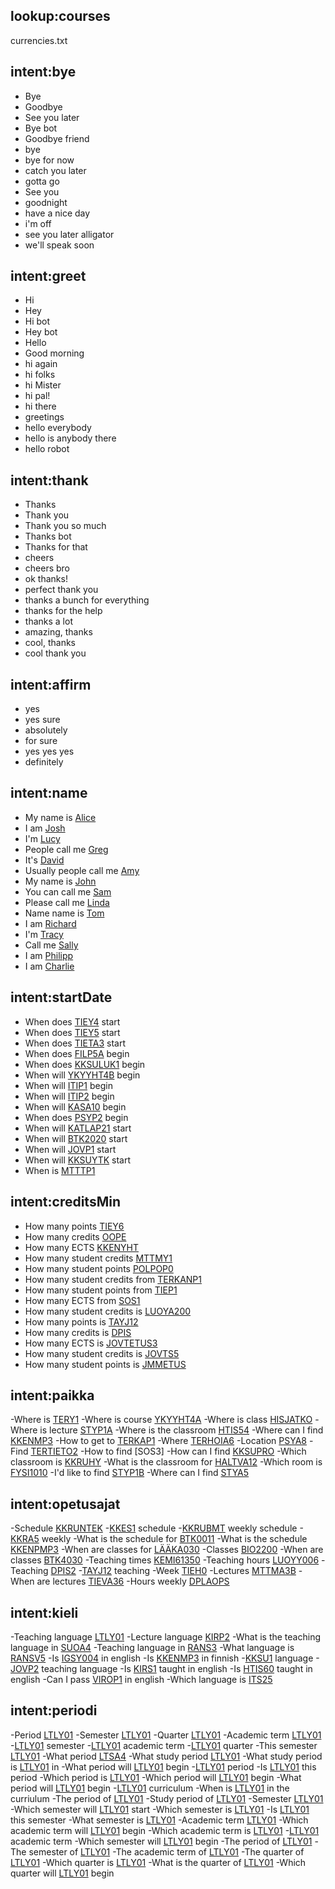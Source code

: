 <!--- Make sure to update this training data file with more training examples from https://forum.rasa.com/t/grab-the-nlu-training-dataset-and-starter-packs/903 --> 
<!--- lookup table list for course codes.  --> 
## lookup:courses  <!-- no list to specify lookup table file -->
currencies.txt


## intent:bye <!--- The label of the intent --> 
- Bye 			<!--- Training examples for intent 'bye'--> 
- Goodbye
- See you later
- Bye bot
- Goodbye friend
- bye
- bye for now
- catch you later
- gotta go
- See you
- goodnight
- have a nice day
- i'm off
- see you later alligator
- we'll speak soon

## intent:greet
- Hi
- Hey
- Hi bot
- Hey bot
- Hello
- Good morning
- hi again
- hi folks
- hi Mister
- hi pal!
- hi there
- greetings
- hello everybody
- hello is anybody there
- hello robot

## intent:thank
- Thanks
- Thank you
- Thank you so much
- Thanks bot
- Thanks for that
- cheers
- cheers bro
- ok thanks!
- perfect thank you
- thanks a bunch for everything
- thanks for the help
- thanks a lot
- amazing, thanks
- cool, thanks
- cool thank you

## intent:affirm
- yes
- yes sure
- absolutely
- for sure
- yes yes yes
- definitely

## intent:name
- My name is [Alice](name)  <!--- Square brackets contain the value of entity while the text inside the parentheses is a a label of the entity --> 
- I am [Josh](name)
- I'm [Lucy](name)
- People call me [Greg](name)
- It's [David](name)
- Usually people call me [Amy](name)
- My name is [John](name)
- You can call me [Sam](name)
- Please call me [Linda](name)
- Name name is [Tom](name)
- I am [Richard](name)
- I'm [Tracy](name)
- Call me [Sally](name)
- I am [Philipp](name)
- I am [Charlie](name)

## intent:startDate
- When does [TIEY4](course) start
- When does [TIEY5](course) start
- When does [TIETA3](course) start
- When does [FILP5A](course) begin
- When does [KKSULUK1](course) begin
- When will [YKYYHT4B](course) begin
- When will [ITIP1](course) begin
- When will [ITIP2](course) begin
- When will [KASA10](course) begin
- When does [PSYP2](course) begin
- When will [KATLAP21](course) start
- When will [BTK2020](course) start
- When will [JOVP1](course) start
- When will [KKSUYTK](course) start
- When is [MTTTP1](course)

## intent:creditsMin
- How many points [TIEY6](course)
- How many credits [OOPE](course)
- How many ECTS [KKENYHT](course)
- How many student credits [MTTMY1](course)
- How many student points [POLPOP0](course)
- How many student credits from [TERKANP1](course)
- How many student points from [TIEP1](course)
- How many ECTS from [SOS1](course)
- How many student credits is [LUOYA200](course)
- How many points is [TAYJ12](course)
- How many credits is [DPIS](course)
- How many ECTS is [JOVTETUS3](course)
- How many student credits is [JOVTS5](course)
- How many student points is [JMMETUS](course)

## intent:paikka
-Where is [TERY1](course)
-Where is course [YKYYHT4A](course)
-Where is class [HISJATKO](course)
-Where is lecture [STYP1A](course)
-Where is the classroom [HTIS54](course)
-Where can I find [KKENMP3](course)
-How to get to [TERKAP1](course)
-Where [TERHOIA6](course)
-Location [PSYA8](course)
-Find [TERTIETO2](course)
-How to find [SOS3]
-How can I find [KKSUPRO](course)
-Which classroom is [KKRUHY](course)
-What is the classroom for [HALTVA12](course)
-Which room is [FYSI1010](course)
-I'd like to find [STYP1B](course)
-Where can I find [STYA5](course)

## intent:opetusajat
-Schedule [KKRUNTEK](course)
-[KKES1](course) schedule
-[KKRUBMT](course) weekly schedule
-[KKRA5](course) weekly
-What is the schedule for [BTK0011](course)
-What is the schedule [KKENPMP3](course)
-When are classes for [LÄÄKA030](course)
-Classes [BIO2200](course)
-When are classes [BTK4030](course)
-Teaching times [KEMI61350](course)
-Teaching hours [LUOYY006](course)
-Teaching [DPIS2](course)
-[TAYJ12](course) teaching
-Week [TIEH0](course)
-Lectures [MTTMA3B](course)
-When are lectures [TIEVA36](course)
-Hours weekly [DPLAOPS](course)


## intent:kieli
-Teaching language [LTLY01](course)
-Lecture language [KIRP2](course)
-What is the teaching language in [SUOA4](course)
-Teaching language in [RANS3](course)
-What language is [RANSV5](course)
-Is [IGSY004](course) in english
-Is [KKENMP3](course) in finnish
-[KKSU1](course) language
-[JOVP2](course) teaching language
-Is [KIRS1](course) taught in english
-Is [HTIS60](course) taught in english
-Can I pass [VIROP1](course) in english
-Which language is [ITS25](course)


## intent:periodi
-Period [LTLY01](course)
-Semester [LTLY01](course)
-Quarter [LTLY01](course)
-Academic term [LTLY01](course)
-[LTLY01](course) semester
-[LTLY01](course) academic term
-[LTLY01](course) quarter
-This semester [LTLY01](course)
-What period [LTSA4](course)
-What study period [LTLY01](course)
-What study period is [LTLY01](course) in
-What period will [LTLY01](course) begin
-[LTLY01](course) period
-Is [LTLY01](course) this period
-Which period is [LTLY01](course)
-Which period will [LTLY01](course) begin
-What period will [LTLY01](course) begin
-[LTLY01](course) curriculum
-When is [LTLY01](course) in the curriulum
-The period of [LTLY01](course)
-Study period of [LTLY01](course)
-Semester [LTLY01](course)
-Which semester will [LTLY01](course) start
-Which semester is [LTLY01](course)
-Is [LTLY01](course) this semester
-What semester is [LTLY01](course)
-Academic term [LTLY01](course)
-Which academic term will [LTLY01](course) begin
-Which academic term is [LTLY01](course)
-[LTLY01](course) academic term
-Which semester will [LTLY01](course) begin
-The period of [LTLY01](course)
-The semester of [LTLY01](course)
-The academic term of [LTLY01](course)
-The quarter of [LTLY01](course)
-Which quarter is [LTLY01](course)
-What is the quarter of [LTLY01](course)
-Which quarter will [LTLY01](course) begin
